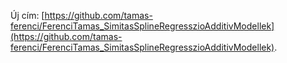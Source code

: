 Új cím: [https://github.com/tamas-ferenci/FerenciTamas_SimitasSplineRegresszioAdditivModellek](https://github.com/tamas-ferenci/FerenciTamas_SimitasSplineRegresszioAdditivModellek).
